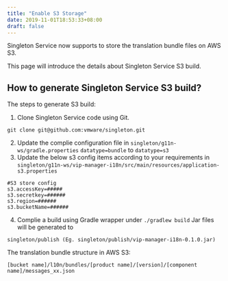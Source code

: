 ```yaml
---
title: "Enable S3 Storage"
date: 2019-11-01T18:53:33+08:00
draft: false
---
```


Singleton Service now supports to store the translation bundle files on AWS S3.

This page will introduce the details about Singleton Service S3 build.

How to generate Singleton Service S3 build?
------------------

The steps to generate S3 build:

1. Clone Singleton Service code using Git.

```
git clone git@github.com:vmware/singleton.git
```

2. Update the complie configuration file in `singleton/g11n-ws/gradle.properties`
   ```datatype=bundle``` 
   to 
   ```datatype=s3```
3. Update the below s3 config items according to your requirements in `singleton/g11n-ws/vip-manager-i18n/src/main/resources/application-s3.properties`

```
#S3 store config
s3.accessKey=#####
s3.secretkey=######
s3.region=######
s3.bucketName=######
```

4. Complie a build using Gradle wrapper under 
   `./gradlew build`
   Jar files will be generated to

```
singleton/publish (Eg. singleton/publish/vip-manager-i18n-0.1.0.jar)
```

The translation bundle structure in AWS S3:

```
[bucket name]/l10n/bundles/[product name]/[version]/[component name]/messages_xx.json
```